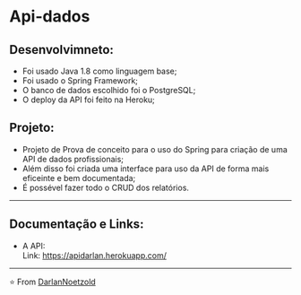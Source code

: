 # Api-dados
## Desenvolvimneto:
* Foi usado Java 1.8 como linguagem base;
* Foi usado o Spring Framework;
* O banco de dados escolhido foi o PostgreSQL;
* O deploy da API foi feito na Heroku;

## Projeto:
* Projeto de Prova de conceito para o uso do Spring para criação de uma API de dados profissionais;
* Além disso foi criada uma interface para uso da API de forma mais eficeinte e bem documentada;
* É possével fazer todo o CRUD dos relatórios.

---
## Documentação e Links:
* A API:
<br>Link: https://apidarlan.herokuapp.com/

---
⭐️ From [DarlanNoetzold](https://github.com/DarlanNoetzold)
